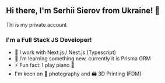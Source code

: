 ## Hi there, I'm Serhii Sierov from Ukraine! 👋
Thi is my private account

### I'm a Full Stack JS Developer!

- 💪 I work with Next.js / Nest.js (Typescript)
- 🌱 I’m learning something new, currently it is Prisma ORM
- ⚡ Fun fact: I play piano 🎹
- I'm keen on 📸 photography and 🖨 3D Printing (FDM) 
